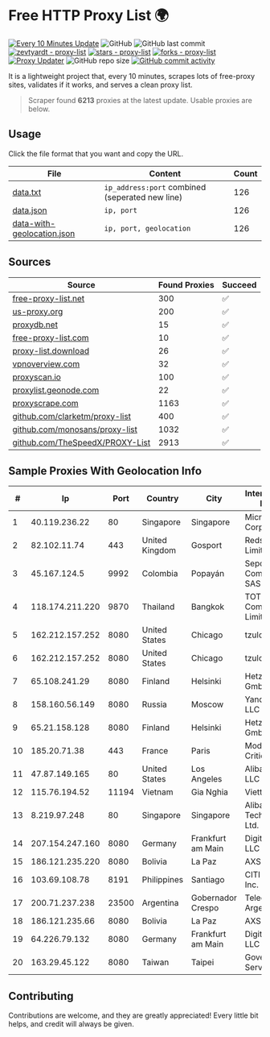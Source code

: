 
# Free HTTP Proxy List 🌍

[![Every 10 Minutes Update](https://github.com/mertguvencli/http-proxy-list/actions/workflows/main.yml/badge.svg?branch=main)](https://github.com/mertguvencli/http-proxy-list/actions/workflows/main.yml)
![GitHub](https://img.shields.io/github/license/mertguvencli/http-proxy-list)
![GitHub last commit](https://img.shields.io/github/last-commit/mertguvencli/http-proxy-list)
[![zevtyardt - proxy-list](https://img.shields.io/static/v1?label=zevtyardt&message=proxy-list&color=blue&logo=github)](https://github.com/zevtyardt/proxy-list "Go to GitHub repo")
[![stars - proxy-list](https://img.shields.io/github/stars/zevtyardt/proxy-list?style=social)](https://github.com/zevtyardt/proxy-list)
[![forks - proxy-list](https://img.shields.io/github/forks/zevtyardt/proxy-list?style=social)](https://github.com/zevtyardt/proxy-list)
[![Proxy Updater](https://github.com/zevtyardt/proxy-list/workflows/Proxy%20Updater/badge.svg)](https://github.com/zevtyardt/proxy-list/actions?query=workflow:"Proxy+Updater")
![GitHub repo size](https://img.shields.io/github/repo-size/zevtyardt/proxy-list)
[![GitHub commit activity](https://img.shields.io/github/commit-activity/m/zevtyardt/proxy-list?logo=commits)](https://github.com/zevtyardt/proxy-list/commits/main)

It is a lightweight project that, every 10 minutes, scrapes lots of free-proxy sites, validates if it works, and serves a clean proxy list.

> Scraper found **6213** proxies at the latest update. Usable proxies are below.

## Usage

Click the file format that you want and copy the URL.

|File|Content|Count|
|----|-------|-----|
|[data.txt](https://raw.githubusercontent.com/mertguvencli/http-proxy-list/main/proxy-list/data.txt)|`ip_address:port` combined (seperated new line)|126|
|[data.json](https://raw.githubusercontent.com/mertguvencli/http-proxy-list/main/proxy-list/data.json)|`ip, port`|126|
|[data-with-geolocation.json](https://raw.githubusercontent.com/mertguvencli/http-proxy-list/main/proxy-list/data-with-geolocation.json)|`ip, port, geolocation`|126|

## Sources

|Source|Found Proxies|Succeed|
|------|-------------|-------|
|[free-proxy-list.net](https://free-proxy-list.net)|300|✅|
|[us-proxy.org](https://www.us-proxy.org)|200|✅|
|[proxydb.net](http://proxydb.net)|15|✅|
|[free-proxy-list.com](https://free-proxy-list.com/?page=&port=&type%5B%5D=http&type%5B%5D=https&up_time=0&search=Search)|10|✅|
|[proxy-list.download](https://www.proxy-list.download/HTTP)|26|✅|
|[vpnoverview.com](https://vpnoverview.com/privacy/anonymous-browsing/free-proxy-servers)|32|✅|
|[proxyscan.io](https://www.proxyscan.io)|100|✅|
|[proxylist.geonode.com](https://proxylist.geonode.com/api/proxy-list?limit=300&page=1&sort_by=lastChecked&sort_type=desc&protocols=http,https)|22|✅|
|[proxyscrape.com](https://api.proxyscrape.com/v2/?request=displayproxies&protocol=http&timeout=10000&country=all&ssl=all&anonymity=all)|1163|✅|
|[github.com/clarketm/proxy-list](https://raw.githubusercontent.com/clarketm/proxy-list/master/proxy-list-raw.txt)|400|✅|
|[github.com/monosans/proxy-list](https://raw.githubusercontent.com/monosans/proxy-list/main/proxies/http.txt)|1032|✅|
|[github.com/TheSpeedX/PROXY-List](https://raw.githubusercontent.com/TheSpeedX/PROXY-List/master/http.txt)|2913|✅|


## Sample Proxies With Geolocation Info

|#|Ip|Port|Country|City|Internet Service Provider|
|-|--|----|-------|----|-------------------------|
|1|40.119.236.22|80|Singapore|Singapore|Microsoft Corporation|
|2|82.102.11.74|443|United Kingdom|Gosport|Redstation Limited|
|3|45.167.124.5|9992|Colombia|Popayán|Sepcom Comunicaciones SAS|
|4|118.174.211.220|9870|Thailand|Bangkok|TOT Public Company Limited|
|5|162.212.157.252|8080|United States|Chicago|tzulo, inc.|
|6|162.212.157.252|8080|United States|Chicago|tzulo, inc.|
|7|65.108.241.29|8080|Finland|Helsinki|Hetzner Online GmbH|
|8|158.160.56.149|8080|Russia|Moscow|Yandex.Cloud LLC|
|9|65.21.158.128|8080|Finland|Helsinki|Hetzner Online GmbH|
|10|185.20.71.38|443|France|Paris|Mod Mission Critical LLC|
|11|47.87.149.165|80|United States|Los Angeles|Alibaba.com LLC|
|12|115.76.194.52|11194|Vietnam|Gia Nghia|Viettel Group|
|13|8.219.97.248|80|Singapore|Singapore|Alibaba (US) Technology Co., Ltd.|
|14|207.154.247.160|8080|Germany|Frankfurt am Main|DigitalOcean, LLC|
|15|186.121.235.220|8080|Bolivia|La Paz|AXS Bolivia S. A.|
|16|103.69.108.78|8191|Philippines|Santiago|CITI Cableworld Inc.|
|17|200.71.237.238|23500|Argentina|Gobernador Crespo|Telecom Argentina S.A.|
|18|186.121.235.66|8080|Bolivia|La Paz|AXS Bolivia S. A.|
|19|64.226.79.132|8080|Germany|Frankfurt am Main|DigitalOcean, LLC|
|20|163.29.45.122|8080|Taiwan|Taipei|Government Service Network|



## Contributing

Contributions are welcome, and they are greatly appreciated! Every
little bit helps, and credit will always be given.

